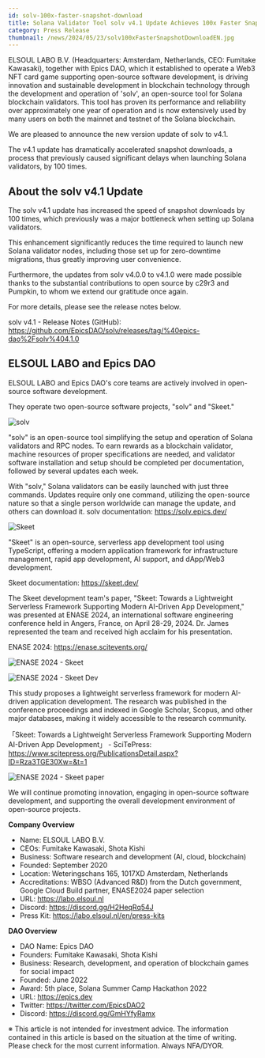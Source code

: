 ```yaml
---
id: solv-100x-faster-snapshot-download
title: Solana Validator Tool solv v4.1 Update Achieves 100x Faster Snapshot Downloads
category: Press Release
thumbnail: /news/2024/05/23/solv100xFasterSnapshotDownloadEN.jpg
---
```


ELSOUL LABO B.V. (Headquarters: Amsterdam, Netherlands, CEO: Fumitake Kawasaki),
together with Epics DAO, which it established to operate a Web3 NFT card game
supporting open-source software development, is driving innovation and
sustainable development in blockchain technology through the development and
operation of 'solv', an open-source tool for Solana blockchain validators. This
tool has proven its performance and reliability over approximately one year of
operation and is now extensively used by many users on both the mainnet and
testnet of the Solana blockchain.

We are pleased to announce the new version update of solv to v4.1.

The v4.1 update has dramatically accelerated snapshot downloads, a process that
previously caused significant delays when launching Solana validators, by 100
times.

## About the solv v4.1 Update

The solv v4.1 update has increased the speed of snapshot downloads by 100 times,
which previously was a major bottleneck when setting up Solana validators.

This enhancement significantly reduces the time required to launch new Solana
validator nodes, including those set up for zero-downtime migrations, thus
greatly improving user convenience.

Furthermore, the updates from solv v4.0.0 to v4.1.0 were made possible thanks to
the substantial contributions to open source by c29r3 and Pumpkin, to whom we
extend our gratitude once again.

For more details, please see the release notes below.

solv v4.1 - Release Notes (GitHub):
https://github.com/EpicsDAO/solv/releases/tag/%40epics-dao%2Fsolv%404.1.0

## ELSOUL LABO and Epics DAO

ELSOUL LABO and Epics DAO's core teams are actively involved in open-source
software development.

They operate two open-source software projects, "solv" and "Skeet."

![solv](/news/2024/03/12/solvEN.jpg)

"solv" is an open-source tool simplifying the setup and operation of Solana
validators and RPC nodes. To earn rewards as a blockchain validator, machine
resources of proper specifications are needed, and validator software
installation and setup should be completed per documentation, followed by
several updates each week.

With "solv," Solana validators can be easily launched with just three commands.
Updates require only one command, utilizing the open-source nature so that a
single person worldwide can manage the update, and others can download it. solv
documentation: https://solv.epics.dev/

![Skeet](/news/2024/03/12/SkeetV2EN.jpg)

"Skeet" is an open-source, serverless app development tool using TypeScript,
offering a modern application framework for infrastructure management, rapid app
development, AI support, and dApp/Web3 development.

Skeet documentation: https://skeet.dev/

The Skeet development team's paper, "Skeet: Towards a Lightweight Serverless
Framework Supporting Modern AI-Driven App Development," was presented at ENASE
2024, an international software engineering conference held in Angers, France,
on April 28-29, 2024. Dr. James represented the team and received high acclaim
for his presentation.

ENASE 2024: https://enase.scitevents.org/

![ENASE 2024 - Skeet](/news/2024/05/10/SkeetENASE2024ResearchPaperPublished.jpg)

![ENASE 2024 - Skeet Dev](/news/2024/05/02/ENASEelsoulTeam.jpg)

This study proposes a lightweight serverless framework for modern AI-driven
application development. The research was published in the conference
proceedings and indexed in Google Scholar, Scopus, and other major databases,
making it widely accessible to the research community.

「Skeet: Towards a Lightweight Serverless Framework Supporting Modern AI-Driven
App Development」 - SciTePress:
https://www.scitepress.org/PublicationsDetail.aspx?ID=Rza3TGE30Xw=&t=1

![ENASE 2024 - Skeet paper](/news/2024/04/24/ENASE2024AfterTheConference.jpg)

We will continue promoting innovation, engaging in open-source software
development, and supporting the overall development environment of open-source
projects.

**Company Overview**

- Name: ELSOUL LABO B.V.
- CEOs: Fumitake Kawasaki, Shota Kishi
- Business: Software research and development (AI, cloud, blockchain)
- Founded: September 2020
- Location: Weteringschans 165, 1017XD Amsterdam, Netherlands
- Accreditations: WBSO (Advanced R&D) from the Dutch government, Google Cloud
  Build partner, ENASE2024 paper selection
- URL: https://labo.elsoul.nl
- Discord: https://discord.gg/H2HeqRq54J
- Press Kit: https://labo.elsoul.nl/en/press-kits

**DAO Overview**

- DAO Name: Epics DAO
- Founders: Fumitake Kawasaki, Shota Kishi
- Business: Research, development, and operation of blockchain games for social
  impact
- Founded: June 2022
- Award: 5th place, Solana Summer Camp Hackathon 2022
- URL: https://epics.dev
- Twitter: https://twitter.com/EpicsDAO2
- Discord: https://discord.gg/GmHYfyRamx

※ This article is not intended for investment advice. The information contained
in this article is based on the situation at the time of writing. Please check
for the most current information. Always NFA/DYOR.
